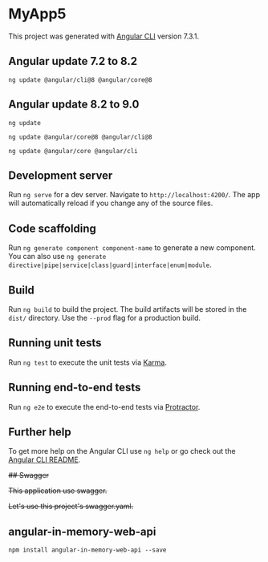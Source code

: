 # MyApp5

This project was generated with [Angular CLI](https://github.com/angular/angular-cli) version 7.3.1.

## Angular update 7.2 to 8.2

`ng update @angular/cli@8 @angular/core@8`

## Angular update 8.2 to 9.0

`ng update`

`ng update @angular/core@8 @angular/cli@8`

`ng update @angular/core @angular/cli`


## Development server

Run `ng serve` for a dev server. Navigate to `http://localhost:4200/`. The app will automatically reload if you change any of the source files.

## Code scaffolding

Run `ng generate component component-name` to generate a new component. You can also use `ng generate directive|pipe|service|class|guard|interface|enum|module`.

## Build

Run `ng build` to build the project. The build artifacts will be stored in the `dist/` directory. Use the `--prod` flag for a production build.

## Running unit tests

Run `ng test` to execute the unit tests via [Karma](https://karma-runner.github.io).

## Running end-to-end tests

Run `ng e2e` to execute the end-to-end tests via [Protractor](http://www.protractortest.org/).

## Further help

To get more help on the Angular CLI use `ng help` or go check out the [Angular CLI README](https://github.com/angular/angular-cli/blob/master/README.md).

~~## Swagger~~

~~This application use swagger.~~

~~Let's use this project's swagger.yaml.~~

## angular-in-memory-web-api

`npm install angular-in-memory-web-api --save`